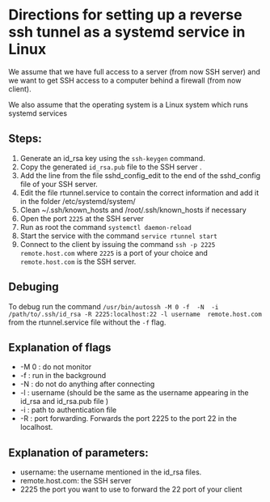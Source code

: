 # Directions for setting up a reverse ssh tunnel as a systemd service in Linux

We assume that we have full access to a server (from now SSH server) and we want to get SSH access to a computer behind a firewall (from now client).

We also assume that the operating system is a Linux system which runs systemd services
## Steps:


1. Generate an id_rsa key using the `ssh-keygen` command.
2. Copy the generated `id_rsa.pub` file to the SSH server .
3. Add the line from the file sshd_config_edit to the end of the sshd_config file of your SSH server.
4. Edit the file rtunnel.service to contain the correct information and add it in the folder 
/etc/systemd/system/
5. Clean ~/.ssh/known_hosts  and /root/.ssh/known_hosts if necessary
6. Open the port `2225` at the SSH server
5. Run as root the command `systemctl daemon-reload`
6. Start the service with the command `service rtunnel start`
7. Connect to the client by issuing the command `ssh -p 2225 remote.host.com` where `2225` is a port of your choice and `remote.host.com` is the SSH server.

## Debuging 

To debug run the command   `/usr/bin/autossh -M 0 -f  -N  -i /path/to/.ssh/id_rsa -R 2225:localhost:22 -l username  remote.host.com` from the rtunnel.service file without the `-f` flag.

## Explanation of flags

* -M 0 : do not monitor
* -f   : run in the background
* -N   : do not do anything after connecting
* -l   : username (should be the same as the username appearing in the id_rsa and id_rsa.pub file )
* -i   : path to authentication file
* -R   : port forwarding. Forwards the port 2225 to the port 22 in the localhost. 

## Explanation of parameters:

* username: the username mentioned in the id_rsa files.
* remote.host.com: the SSH server
* 2225 the port you want to use  to forward the 22 port of your client 



